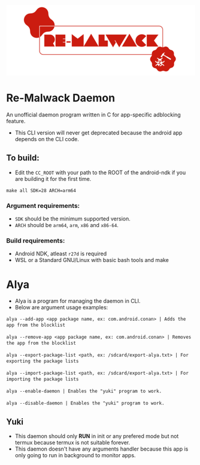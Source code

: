 ![rmwlk](https://github.com/ZG089/Re-Malwack/raw/main/assets/Re-Malwack.png)
# Re-Malwack Daemon
An unofficial daemon program written in C for app-specific adblocking feature.
- This CLI version will never get deprecated because the android app depends on the CLI code.

## To build:
- Edit the `CC_ROOT` with your path to the ROOT of the android-ndk if you are building it for the first time.
```
make all SDK=28 ARCH=arm64
```

### Argument requirements:
- `SDK` should be the minimum supported version.
- `ARCH` should be `arm64`, `arm`, `x86` and `x86-64`.

### Build requirements:
- Android NDK, atleast `r27d` is required
- WSL or a Standard GNU/Linux with basic bash tools and make

# Alya
- Alya is a program for managing the daemon in CLI.
- Below are argument usage examples:
```
alya --add-app <app package name, ex: com.android.conan> | Adds the app from the blocklist

alya --remove-app <app package name, ex: com.android.conan> | Removes the app from the blocklist

alya --export-package-list <path, ex: /sdcard/export-alya.txt> | For exporting the package lists

alya --import-package-list <path, ex: /sdcard/export-alya.txt> | For importing the package lists

alya --enable-daemon | Enables the "yuki" program to work.

alya --disable-daemon | Enables the "yuki" program to work.
```

## Yuki
- This daemon should only **RUN** in init or any prefered mode but not termux because termux is not suitable forever.
- This daemon doesn't have any arguments handler because this app is only going to run in background to monitor apps.